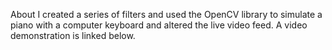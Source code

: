About
I created a series of filters and used the OpenCV library to simulate a piano with a computer keyboard and altered the live video feed. A video demonstration is linked below.
